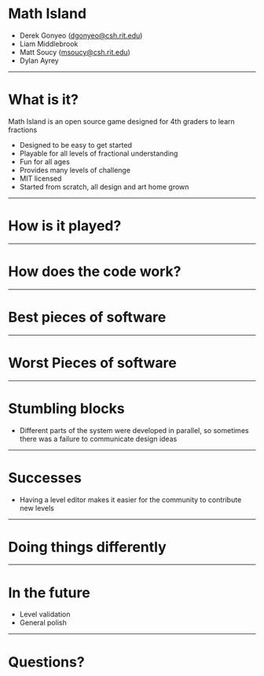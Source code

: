 # Math Island

- Derek Gonyeo (dgonyeo@csh.rit.edu)
- Liam Middlebrook
- Matt Soucy (msoucy@csh.rit.edu)
- Dylan Ayrey

---

# What is it?

Math Island is an open source game designed for 4th graders to learn fractions

+ Designed to be easy to get started
+ Playable for all levels of fractional understanding
+ Fun for all ages
+ Provides many levels of challenge
+ MIT licensed
+ Started from scratch, all design and art home grown

---

# How is it played?

---

# How does the code work?

---

# Best pieces of software

---

# Worst Pieces of software

---

# Stumbling blocks

- Different parts of the system were developed in parallel, so sometimes there was a failure to communicate design ideas

---

# Successes

- Having a level editor makes it easier for the community to contribute new levels

---

# Doing things differently

---

# In the future

- Level validation
- General polish

---

# Questions?

